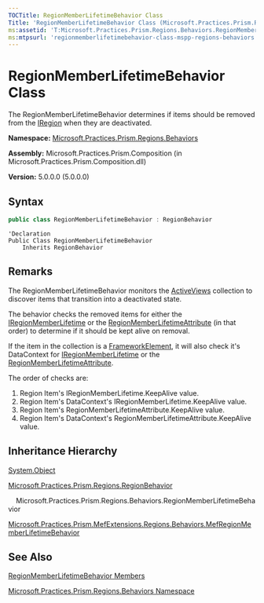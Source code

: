 ```yaml
---
TOCTitle: RegionMemberLifetimeBehavior Class
Title: 'RegionMemberLifetimeBehavior Class (Microsoft.Practices.Prism.Regions.Behaviors)'
ms:assetid: 'T:Microsoft.Practices.Prism.Regions.Behaviors.RegionMemberLifetimeBehavior'
ms:mtpsurl: 'regionmemberlifetimebehavior-class-mspp-regions-behaviors.md'
---
```



# RegionMemberLifetimeBehavior Class

The RegionMemberLifetimeBehavior determines if items should be removed from the [IRegion](/patterns-practices/reference/iregion-interface-mspp-regions) when they are deactivated.

**Namespace:** [Microsoft.Practices.Prism.Regions.Behaviors](/patterns-practices/reference/mspp-regions-behaviors-namespace)

**Assembly:** Microsoft.Practices.Prism.Composition (in Microsoft.Practices.Prism.Composition.dll)

**Version:** 5.0.0.0 (5.0.0.0)

## Syntax

```C#
public class RegionMemberLifetimeBehavior : RegionBehavior
```

```VB
'Declaration
Public Class RegionMemberLifetimeBehavior
	Inherits RegionBehavior
```

## Remarks

 The RegionMemberLifetimeBehavior monitors the [ActiveViews](/patterns-practices/reference/iregion-activeviews-property-mspp-regions) collection to discover items that transition into a deactivated state.

The behavior checks the removed items for either the [IRegionMemberLifetime](/patterns-practices/reference/iregionmemberlifetime-interface-mspp-regions) or the [RegionMemberLifetimeAttribute](/patterns-practices/reference/regionmemberlifetimeattribute-class-mspp-regions) (in that order) to determine if it should be kept alive on removal.

If the item in the collection is a [FrameworkElement](http://msdn.microsoft.com/en-us/library/ms602714), it will also check it's DataContext for [IRegionMemberLifetime](/patterns-practices/reference/iregionmemberlifetime-interface-mspp-regions) or the [RegionMemberLifetimeAttribute](/patterns-practices/reference/regionmemberlifetimeattribute-class-mspp-regions).

The order of checks are:
1.  Region Item's IRegionMemberLifetime.KeepAlive value.
2.  Region Item's DataContext's IRegionMemberLifetime.KeepAlive value.
3.  Region Item's RegionMemberLifetimeAttribute.KeepAlive value.
4.  Region Item's DataContext's RegionMemberLifetimeAttribute.KeepAlive value.

## Inheritance Hierarchy

[System.Object](http://msdn.microsoft.com/en-us/library/e5kfa45b)

[Microsoft.Practices.Prism.Regions.RegionBehavior](/patterns-practices/reference/mspp-regions-behaviors-namespace)

    Microsoft.Practices.Prism.Regions.Behaviors.RegionMemberLifetimeBehavior

[Microsoft.Practices.Prism.MefExtensions.Regions.Behaviors.MefRegionMemberLifetimeBehavior](/patterns-practices/reference/mefregionmemberlifetimebehavior-class-mspp-mefextensions-regions-behaviors)

## See Also

[RegionMemberLifetimeBehavior Members](https://msdn.microsoft.com/allmembers.t:microsoft.practices.prism.regions.behaviors.regionmemberlifetimebehavior)

[Microsoft.Practices.Prism.Regions.Behaviors Namespace](https://msdn.microsoft.com/library/microsoft.practices.prism.regions.behaviors)
